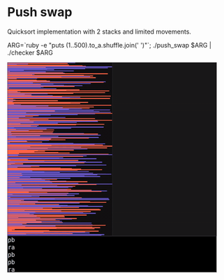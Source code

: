 # Push swap
Quicksort implementation with 2 stacks and limited movements.

ARG=\`ruby -e "puts (1..500).to_a.shuffle.join(' ')"\`; ./push_swap $ARG | ./checker $ARG

![](push-swap.gif?raw=true "push_swap")
